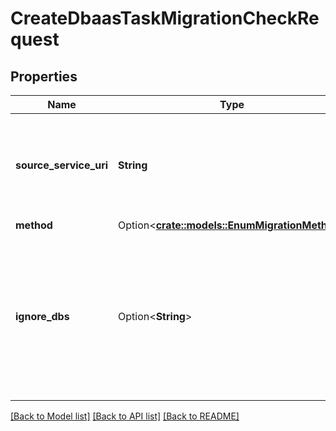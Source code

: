 # CreateDbaasTaskMigrationCheckRequest

## Properties

Name | Type | Description | Notes
------------ | ------------- | ------------- | -------------
**source_service_uri** | **String** | Service URI of the source MySQL or PostgreSQL database with admin credentials. | 
**method** | Option<[**crate::models::EnumMigrationMethod**](enum-migration-method.md)> |  | [optional]
**ignore_dbs** | Option<**String**> | Comma-separated list of databases, which should be ignored during migration (supported by MySQL only at the moment) | [optional]

[[Back to Model list]](../README.md#documentation-for-models) [[Back to API list]](../README.md#documentation-for-api-endpoints) [[Back to README]](../README.md)


